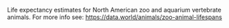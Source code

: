 Life expectancy estimates for North American zoo and aquarium vertebrate animals.
For more info see: https://data.world/animals/zoo-animal-lifespans
